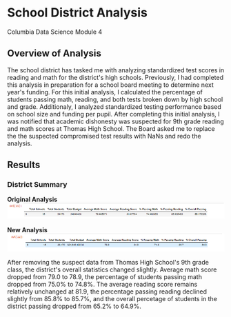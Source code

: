 # School District Analysis
Columbia Data Science Module 4
## Overview of Analysis

The school district has tasked me with analyzing standardized test scores in reading and math for the district's high schools. Previously, I had completed this analysis in preparation for a school board meeting to determine next year's funding. For this initial analysis, I calculated the percentage of students passing math, reading, and both tests broken down by high school and grade. Additionaly, I analyzed standardized testing performance based on school size and funding per pupil. After completing this initial analysis, I was notified that academic dishonesty was suspected for 9th grade reading and math scores at Thomas High School. The Board asked me to replace the the suspected compromised test results with NaNs and redo the analysis.

## Results

### District Summary
**Original Analysis**
![district_analysis_original.PNG](Resources/district_analysis_original.PNG) 

**New Analysis**
![district_analysis_new.PNG](Resources/district_analysis_new.PNG) 

After removing the suspect data from Thomas High School's 9th grade class, the district's overall statistics changed slightly. Average math score dropped from 79.0 to 78.9, the percentage of students passing math dropped from 75.0% to 74.8%. The average reading score remains relatively unchanged at 81.9, the percentage passing reading declined slightly from 85.8% to 85.7%, and the overall percetage of students in the district passing dropped from 65.2% to 64.9%.
